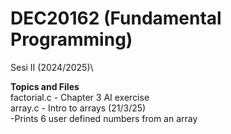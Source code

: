 # DEC20162 (Fundamental Programming)
Sesi II (2024/2025)\

**Topics and Files**\
factorial.c - Chapter 3 AI exercise\
array.c - Intro to arrays (21/3/25)\
  -Prints 6 user defined numbers from an array
